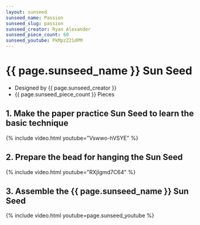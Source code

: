 ```yaml
---
layout: sunseed
sunseed_name: Passion
sunseed_slug: passion
sunseed_creator: Ryan Alexander
sunseed_piece_count: 60
sunseed_youtube: PkMpzZ21dPM
---
```


# {{ page.sunseed_name }} Sun Seed

- Designed by {{ page.sunseed_creator }}
- {{ page.sunseed_piece_count }} Pieces

## 1. Make the paper practice Sun Seed to learn the basic technique

{% include video.html youtube="Vswwo-hVSYE" %}

## 2. Prepare the bead for hanging the Sun Seed

{% include video.html youtube="RXjIgmd7C64" %}

## 3. Assemble the {{ page.sunseed_name }} Sun Seed

{% include video.html youtube=page.sunseed_youtube %}
